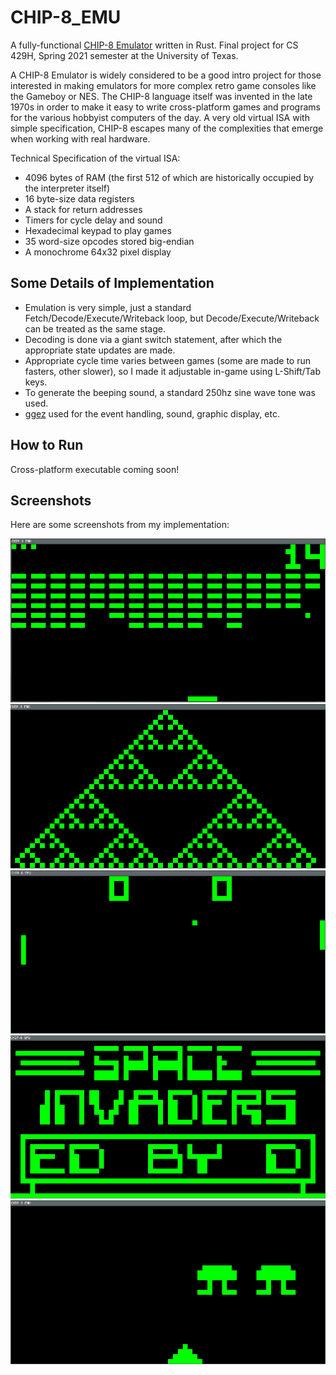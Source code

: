 # CHIP-8_EMU
A fully-functional [CHIP-8 Emulator](https://en.wikipedia.org/wiki/CHIP-8) written in Rust. Final project for CS 429H, Spring 2021 semester at the University of Texas.

A CHIP-8 Emulator is widely considered to be a good intro project for those interested in making emulators for more complex retro game consoles like the Gameboy or NES. The CHIP-8 language itself was invented in the late 1970s in order to make it easy to write cross-platform games and programs for the various hobbyist computers of the day. A very old virtual ISA with simple specification, CHIP-8 escapes many of the complexities that emerge when working with real hardware. 

Technical Specification of the virtual ISA:

* 4096 bytes of RAM (the first 512 of which are historically occupied by the interpreter itself)
* 16 byte-size data registers
* A stack for return addresses
* Timers for cycle delay and sound
* Hexadecimal keypad to play games
* 35 word-size opcodes stored big-endian
* A monochrome 64x32 pixel display

## Some Details of Implementation ##

* Emulation is very simple, just a standard Fetch/Decode/Execute/Writeback loop, but Decode/Execute/Writeback can be treated as the same stage.
* Decoding is done via a giant switch statement, after which the appropriate state updates are made.
* Appropriate cycle time varies between games (some are made to run fasters, other slower), so I made it adjustable in-game using L-Shift/Tab keys.
* To generate the beeping sound, a standard 250hz sine wave tone was used.
* [ggez](https://github.com/ggez/ggez) used for the event handling, sound, graphic display, etc.


## How to Run ##

Cross-platform executable coming soon!


## Screenshots ##

Here are some screenshots from my implementation:

![alt text](https://github.com/jasoncox576/CHIP-8_EMU/blob/master/screenshots/Brix.png)
![alt text](https://github.com/jasoncox576/CHIP-8_EMU/blob/master/screenshots/sierpinksi.png)
![alt text](https://github.com/jasoncox576/CHIP-8_EMU/blob/master/screenshots/pong.png)
![alt text](https://github.com/jasoncox576/CHIP-8_EMU/blob/master/screenshots/space_invaders_title.png)
![alt text](https://github.com/jasoncox576/CHIP-8_EMU/blob/master/screenshots/space_invaders.png)


